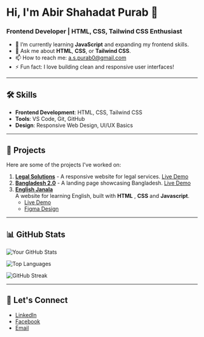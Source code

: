 # Hi, I'm Abir Shahadat Purab 👋

### Frontend Developer | HTML, CSS, Tailwind CSS Enthusiast

- 🌱 I’m currently learning **JavaScript** and expanding my frontend skills.
- 💬 Ask me about **HTML**, **CSS**, or **Tailwind CSS**.
- 📫 How to reach me: [a.s.purab0@gmail.com](mailto:a.s.purab0@gmail.com)
- ⚡ Fun fact: I love building clean and responsive user interfaces!

---

## 🛠️ Skills
- **Frontend Development**: HTML, CSS, Tailwind CSS
- **Tools**: VS Code, Git, GitHub
- **Design**: Responsive Web Design, UI/UX Basics

---

## 🚀 Projects
Here are some of the projects I've worked on:
1. **[Legal Solutions](https://github.com/Purab2001/Legal-Solutions)** - A responsive website for legal services. [Live Demo](https://purab2001.github.io/Legal-Solutions)
2. **[Bangladesh 2.0](https://github.com/Purab2001/Bangladesh-2.0)** - A landing page showcasing Bangladesh. [Live Demo](https://purab2001.github.io/Bangladesh-2.0)
3. **[English Janala](https://github.com/Purab2001/English_Janala)**  
   A website for learning English, built with **HTML** , **CSS** and **Javascript**.  
   - [Live Demo](https://purab2001.github.io/English_Janala)  
   - [Figma Design](https://www.figma.com/design/av5VTWIEzejyv5XoDDpPtA/English-Janala?node-id=0-1&p=f&t=eG2Rj1XVXXqFJmIK-0)

---

## 📊 GitHub Stats
![Your GitHub Stats](https://github-readme-stats.vercel.app/api?username=Purab2001&show_icons=true&theme=radical)

![Top Languages](https://github-readme-stats.vercel.app/api/top-langs/?username=Purab2001&layout=compact&theme=radical)

![GitHub Streak](https://github-readme-streak-stats.herokuapp.com/?user=Purab2001&theme=radical)

---

## 🌟 Let's Connect
- [LinkedIn](https://www.linkedin.com/in/abir-shahadat-purab-672bab343/)
- [Facebook](https://www.facebook.com/abir.shahadat.1/)
- [Email](mailto:a.s.purab0@gmail.com)
